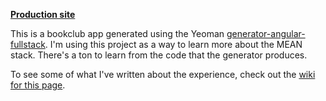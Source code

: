 **[Production site](http://matchbook.herokuapp.com)**

This is a bookclub app generated using the Yeoman [generator-angular-fullstack](https://github.com/DaftMonk/generator-angular-fullstack). I'm using this project as a way to learn more about the MEAN stack. There's a ton to learn from the code that the generator produces.

To see some of what I've written about the experience, check out the [wiki for this page](https://github.com/cofauver/bookclub/wiki).


